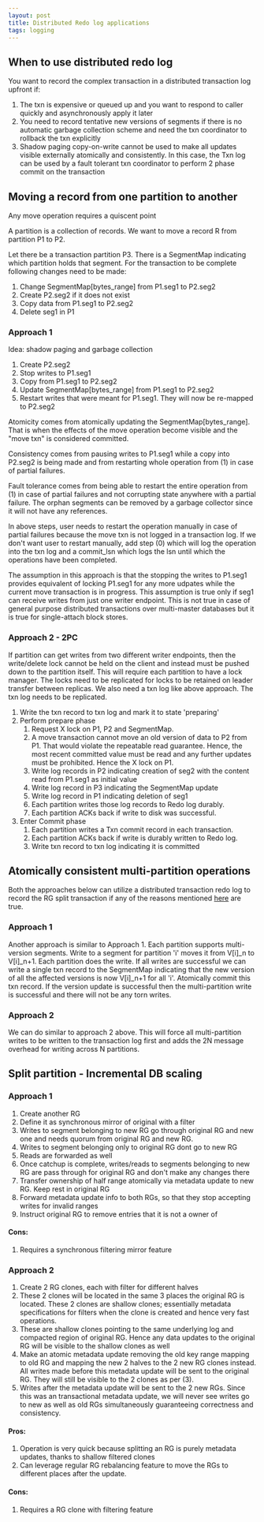```yaml
---
layout: post
title: Distributed Redo log applications 
tags: logging
---
```


## When to use distributed redo log

You want to record the complex transaction in a distributed transaction log upfront if:

1. The txn is expensive or queued up and you want to respond to caller quickly and asynchronously apply it later
2. You need to record tentative new versions of segments if there is no automatic garbage collection scheme and need the txn coordinator to rollback the txn explicitly
3. Shadow paging copy-on-write cannot be used to make all updates visible externally atomically and consistently. In this case, the Txn log can be used by a fault tolerant txn coordinator to perform 2 phase commit on the transaction

## Moving a record from one partition to another

Any move operation requires a quiscent point

A partition is a collection of records. We want to move a record R from partition P1 to P2.

Let there be a transaction partition P3. There is a SegmentMap indicating which partition holds that segment. For the transaction to be complete following changes need to be made:

1. Change SegmentMap[bytes_range] from P1.seg1 to P2.seg2
2. Create P2.seg2 if it does not exist
3. Copy data from P1.seg1 to P2.seg2
4. Delete seg1 in P1

### Approach 1

Idea: shadow paging and garbage collection

1. Create P2.seg2
2. Stop writes to P1.seg1
3. Copy from P1.seg1 to P2.seg2
4. Update SegmentMap[bytes_range] from P1.seg1 to P2.seg2
5. Restart writes that were meant for P1.seg1. They will now be re-mapped to P2.seg2

Atomicity comes from atomically updating the SegmentMap[bytes_range]. That is when the effects of the move operation become visible and the "move txn" is considered committed.

Consistency comes from pausing writes to P1.seg1 while a copy into P2.seg2 is being made and from restarting whole operation from (1) in case of partial failures.

Fault tolerance comes from being able to restart the entire operation from (1) in case of partial failures and not corrupting state anywhere with a partial failure. The orphan segments can be removed by a garbage collector since it will not have any references.

In above steps, user needs to restart the operation manually in case of partial failures because the move txn is not logged in a transaction log. If we don't want user to restart manually, add step (0) which will log the operation into the txn log and a commit_lsn which logs the lsn until which the operations have been completed.

The assumption in this approach is that the stopping the writes to P1.seg1 provides equivalent of locking P1.seg1 for any more udpates while the current move transaction is in progress. This assumption is true only if seg1 can receive writes from just one writer endpoint. This is not true in case of general purpose distributed transactions over multi-master databases but it is true for single-attach block stores.

### Approach 2 - 2PC

If partition can get writes from two different writer endpoints, then the write/delete lock cannot be held on the client and instead must be pushed down to the partition itself. This will require each partition to have a lock manager. The locks need to be replicated for locks to be retained on leader transfer between replicas. We also need a txn log like above approach. The txn log needs to be replicated.

1. Write the txn record to txn log and mark it to state 'preparing'
2. Perform prepare phase
   1. Request X lock on P1, P2 and SegmentMap. 
   2. A move transaction cannot move an old version of data to P2 from P1. That would violate the repeatable read guarantee. Hence, the most recent committed value must be read and any further updates must be prohibited. Hence the X lock on P1.
   3. Write log records in P2 indicating creation of seg2 with the content read from P1.seg1 as initial value
   4. Write log record in P3 indicating the SegmentMap update
   5. Write log record in P1 indicating deletion of seg1
   6. Each partition writes those log records to Redo log durably.
   7. Each partition ACKs back if write to disk was successful.
3. Enter Commit phase
   1. Each partition writes a Txn commit record in each transaction.
   2. Each partition ACKs back if write is durably written to Redo log.
   3. Write txn record to txn log indicating it is committed

## Atomically consistent multi-partition operations

Both the approaches below can utilize a distributed transaction redo log to record the RG split transaction if any of the reasons mentioned [here](#when-to-use-distributed-redo-log) are true.

### Approach 1

Another approach is similar to Approach 1. Each partition supports multi-version segments. Write to a segment for partition 'i' moves it from V[i]_n to V[i]_n+1. Each partition does the write. If all writes are successful we can write a single txn record to the SegmentMap indicating that the new version of all the affected versions is now V[i]_n+1 for all 'i'. Atomically commit this txn record. If the version update is successful then the multi-partition write is successful and there will not be any torn writes.

### Approach 2

We can do similar to approach 2 above. This will force all multi-partition writes to be written to the transaction log first and adds the 2N message overhead for writing across N partitions.

## Split partition - Incremental DB scaling

### Approach 1

1. Create another RG
2. Define it as synchronous mirror of original with a filter
3. Writes to segment belonging to new RG go through original RG and new one and needs quorum from original RG and new RG.
4. Writes to segment belonging only to original RG dont go to new RG
5. Reads are forwarded as well
6. Once catchup is complete, writes/reads to segments belonging to new RG are pass through for original RG and don't make any changes there
7. Transfer ownership of half range atomically via metadata update to new RG. Keep rest in original RG
8. Forward metadata update info to both RGs, so that they stop accepting writes for invalid ranges
9. Instruct original RG to remove entries that it is not a owner of

#### Cons:
1. Requires a synchronous filtering mirror feature

### Approach 2

1. Create 2 RG clones, each with filter for different halves
2. These 2 clones will be located in the same 3 places the original RG is located. These 2 clones are shallow clones; essentially metadata specifications for filters when the clone is created and hence very fast operations. 
3. These are shallow clones pointing to the same underlying log and compacted region of original RG. Hence any data updates to the original RG will be visible to the shallow clones as well
4. Make an atomic metadata update removing the old key range mapping to old RG and mapping the new 2 halves to the 2 new RG clones instead. All writes made before this metadata update will be sent to the original RG. They will still be visible to the 2 clones as per (3). 
5. Writes after the metadata update will be sent to the 2 new RGs. Since this was an transactional metadata update, we will never see writes go to new as well as old RGs simultaneously guaranteeing correctness and consistency.

#### Pros:
1. Operation is very quick because splitting an RG is purely metadata updates, thanks to shallow filtered clones
2. Can leverage regular RG rebalancing feature to move the RGs to different places after the update.

#### Cons:
1. Requires a RG clone with filtering feature